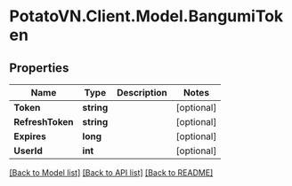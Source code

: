 # PotatoVN.Client.Model.BangumiToken

## Properties

Name | Type | Description | Notes
------------ | ------------- | ------------- | -------------
**Token** | **string** |  | [optional] 
**RefreshToken** | **string** |  | [optional] 
**Expires** | **long** |  | [optional] 
**UserId** | **int** |  | [optional] 

[[Back to Model list]](../README.md#documentation-for-models) [[Back to API list]](../README.md#documentation-for-api-endpoints) [[Back to README]](../README.md)

